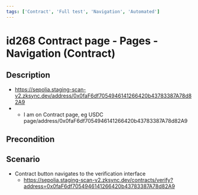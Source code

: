 ```yaml
---
tags: ['Contract', 'Full test', 'Navigation', 'Automated']
---
```


# id268 Contract page - Pages - Navigation (Contract)

## Description
  - https://sepolia.staging-scan-v2.zksync.dev/address/0x0faF6df7054946141266420b43783387A78d82A9
  - - I am on Contract page, eg USDC page/address/0x0faF6df7054946141266420b43783387A78d82A9

## Precondition


## Scenario
- Contract button navigates to the verification interface
    - https://sepolia.staging-scan-v2.zksync.dev/contracts/verify?address=0x0faF6df7054946141266420b43783387A78d82A9
